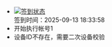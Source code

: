 - [![签到状态](https://github.com/womade/Cloud189-Actions/actions/workflows/main.yml/badge.svg?branch=main)](https://github.com/womade/Cloud189-Actions/actions/workflows/main.yml) <br> 签到时间：2025-09-13 18:33:58
- 开始执行帐号1
- 设备ID不存在，需要二次设备校验
